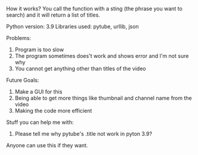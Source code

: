How it works?
You call the function with a sting (the phrase you want to search) and it will return a list of titles.

Python version: 3.9
Libraries used: pytube, urllib, json

Problems:
1. Program is too slow
2. The program sometimes does't work and shows error and I'm not sure why
3. You cannot get anything other than titles of the video

Future Goals:
1. Make a GUI for this
2. Being able to get more things like thumbnail and channel name from the video
3. Making the code more efficient

Stuff you can help me with:
1. Please tell me why pytube's .title not work in pyton 3.9?

Anyone can use this if they want.
